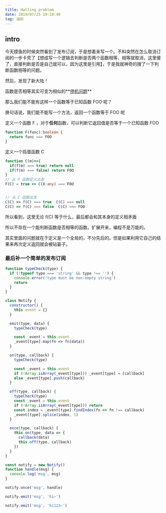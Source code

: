 ```yaml
---
title: Halting problem
date: 2019/07/25 19:18:40
tag: 油彩
---
```


## intro

今天摸鱼的时候突然看到了发布订阅，于是想着来写一个。不料突然在怎么取消订阅的一步卡壳了【想成写一个逻辑去判断是否两个函数相等，相等就取消，这里傻了，直接判断是否是自己就可以，因为这里是引用】，于是我就神奇的搜了一下判断函数相等的问题。

然后，发现了新大陆！

函数是否相等其实可变为相似的**[停机问题](https://zh.wikipedia.org/wiki/%E5%81%9C%E6%9C%BA%E9%97%AE%E9%A2%98)**

那么我们能不能有这样一个函数等于已知函数 FOO 呢？

换句话说，我们能不能写一个方法，返回一个函数等于 FOO 呢

定义一个函数 F ，对于**任何**函数，可以判断它返回值是否等于一个已知函数 FOO


```ts
function F(func):boolean {
  return func === FOO
}
```

定义一个捣蛋函数 C

```ts
function C(m)=>{
  if(f(m) === true) return null
  if(f(m) === false) return FOO
}
// 从 F 函数定义出发
F(C) = true => C(X:any) === FOO


// 从 C 函数出发
C(C) => f(C) === true  C(C) === null
C(C) => f(C) === false  C(C) === FOO
```
所以看到，这里无论 f(C) 等于什么，最后都会和其本身的定义相矛盾

所以不存在一个能判断函数是否相等的函数。扩展开来，编程不是万能的。

其实里面的问题就在于定义是一个全局的，不分先后的。但是如果利用它自己的结果来再次定义返回就会被钻篓子。



### 最后补一个简单的发布订阅


```js
function typeCheck(type) {
  if (!typeof type === 'string' && type !== '') {
    console.error('type must be non-empty string')
    return
  }
}

class Notify {
  constructor() {
    this.event = {}
  }

  emit(type, data) {
    typeCheck(type)

    const _event = this.event
    _event[type].map(fn => fn(data))
  }

  on(type, callback) {
    typeCheck(type)

    const _event = this.event
    if (!Array.isArray(_event[type])) _event[type] = [callback]
    else _event[type].push(callback)
  }

  off(type, callback) {
    typeCheck(type)
    const _event = this.event
    if (!Array.isArray(_event[type])) return
    const index = _event[type].findIndex(fn => fn !== callback)
    _event[type].splice(index, 1)
  }

  once(type, callback) {
    this.on(type, data => {
      callback(data)
      this.off(type, callback)
    })
  }
}

const notify = new Notify()
function handle(msg) {
  console.log('msg', msg)
}

notify.once('msg', handle)

notify.emit('msg', 'hi~')

notify.emit('msg', 'hi123~')
```
